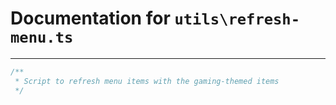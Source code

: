 # Documentation for `utils\refresh-menu.ts`

---
```ts
/**
 * Script to refresh menu items with the gaming-themed items
 */
```

